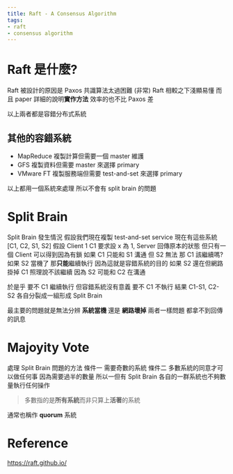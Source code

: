 ```yaml
---
title: Raft - A Consensus Algorithm
tags:
- raft
- consensus algorithm
---
```


# Raft 是什麼?
Raft 被設計的原因是 Paxos 共識算法太過困難 (非常)
Raft 相較之下淺顯易懂 而且 paper 詳細的說明**實作方法**
效率的也不比 Paxos 差

以上兩者都是容錯分布式系統

<!--more-->

## 其他的容錯系統
* MapReduce 複製計算但需要一個 master 維護
* GFS 複製資料但需要 master 來選擇 primary
* VMware FT 複製服務端但需要 test-and-set 來選擇 primary

以上都用一個系統來處理 所以不會有 split brain 的問題

# Split Brain
Split Brain 發生情況
假設我們現在複製 test-and-set service
現在有這些系統 [C1, C2, S1, S2]
假設 Client 1 C1 要求設 x 為 1, Server 回傳原本的狀態 但只有一個 Client 可以得到因為有鎖
如果 C1 只能和 S1 溝通 但 S2 無法 那 C1 該繼續嗎?
如果 S2 當機了 那**只能**繼續執行 因為這就是容錯系統的目的
如果 S2 還在但網路掛掉 C1 照理說不該繼續 因為 S2 可能和 C2 在溝通

於是乎 要不 C1 繼續執行 但容錯系統沒有意義 要不 C1 不執行 結果 C1-S1, C2-S2 各自分裂成一組形成 Split Brain

最主要的問題就是無法分辨 **系統當機** 還是 **網路壞掉** 兩者一樣問題 都拿不到回傳的訊息

# Majoyity Vote
處理 Split Brain 問題的方法
條件一 需要奇數的系統
條件二 多數系統的同意才可以做任何事
因為需要過半的數量 所以一但有 Split Brain 各自的一群系統也不夠數量執行任何操作
> 多數指的是**所有系統**而非只算上**活著**的系統

通常也稱作 **quorum** 系統

# Reference
https://raft.github.io/


